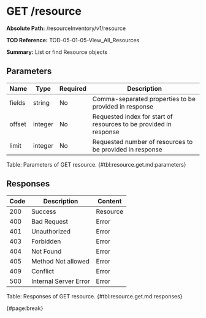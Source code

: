 <!--
    ATTENTION: This file was generated via gradle!
               Do NOT manually edit this file! Any such changes will be overwritten!
-->

# GET /resource

**Absolute Path:** /resourceInventory/v1/resource

**TOD Reference:** TOD-05-01-05-View_All_Resources

**Summary:** List or find Resource objects

## Parameters

| Name | Type | Required | Description |
| ------ | ------ | --- | ------------ |
| fields | string | No | Comma-separated properties to be provided in response |
| offset | integer | No | Requested index for start of resources to be provided in response |
| limit | integer | No | Requested number of resources to be provided in response |

Table: Parameters of GET resource. {#tbl:resource.get.md:parameters}

## Responses

| Code | Description | Content |
|------|-------------|---------|
| 200 | Success | Resource |
| 400 | Bad Request | Error |
| 401 | Unauthorized | Error |
| 403 | Forbidden | Error |
| 404 | Not Found | Error |
| 405 | Method Not allowed | Error |
| 409 | Conflict | Error |
| 500 | Internal Server Error | Error |

Table: Responses of GET resource. {#tbl:resource.get.md:responses}

{#page:break}

